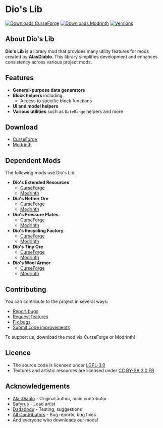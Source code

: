 # Dio's Lib

[![Downloads CurseForge](https://img.shields.io/curseforge/dt/422014?style=for-the-badge&logo=curseforge&labelColor=2D2D2D&color=f16436)](https://www.curseforge.com/minecraft/mc-mods/diabololib)
[![Downloads Modrinth](https://img.shields.io/modrinth/dt/7eBc8VDu?style=for-the-badge&logo=modrinth&labelColor=2D2D2D&color=00AF5C)](https://modrinth.com/mod/diabololib)
[![Versions](http://cf.way2muchnoise.eu/versions/422014.svg?badge_style=for_the_badge)](https://www.curseforge.com/minecraft/mc-mods/diabololib)

## About Dio's Lib

**Dio's Lib** is a library mod that provides many utility features for mods created by **AlasDiablo**. This library
simplifies development and enhances consistency across various project mods.

## Features

- **General-purpose data generators**
- **Block helpers** including:
    - Access to specific block functions
- **UI and model helpers**
- **Various utilities** such as `DateRange` helpers and more

## Download

- [CurseForge](https://www.curseforge.com/minecraft/mc-mods/diabololib/files)
- [Modrinth](https://modrinth.com/mod/diabololib)

## Dependent Mods

The following mods use Dio's Lib:

- **Dio's Extended Resources**
    - [CurseForge](https://www.curseforge.com/minecraft/mc-mods/dios-extended-resources)
    - [Modrinth](https://modrinth.com/mod/dios-extended-resources)
- **Dio's Nether Ore**
    - [CurseForge](https://www.curseforge.com/minecraft/mc-mods/dios-nether-ore)
    - [Modrinth](https://modrinth.com/mod/dios-nether-ore)
- **Dio's Pressure Plates**
    - [CurseForge](https://www.curseforge.com/minecraft/mc-mods/dios-pressure-plates)
    - [Modrinth](https://modrinth.com/mod/dios-pressure-plates)
- **Dio's Recycling Factory**
    - [CurseForge](https://www.curseforge.com/minecraft/mc-mods/recycling-factory)
    - [Modrinth](https://modrinth.com/mod/recycling-factory)
- **Dio's Tiny Ore**
    - [CurseForge](https://www.curseforge.com/minecraft/mc-mods/dios-tiny-ore)
    - [Modrinth](https://modrinth.com/mod/dios-tiny-ore)
- **Dio's Wool Armor**
    - [CurseForge](https://www.curseforge.com/minecraft/mc-mods/wool-armor)
    - [Modrinth](https://modrinth.com/mod/alasdiablo-wool-armor)

## Contributing

You can contribute to the project in several ways:

- [Report bugs](https://github.com/AlasDiablo/Lib-NeoForge/issues)
- [Request features](https://github.com/AlasDiablo/Lib-NeoForge/issues)
- [Fix bugs](https://github.com/AlasDiablo/Lib-NeoForge/pulls)
- [Submit code improvements](https://github.com/AlasDiablo/Lib-NeoForge/pulls)

To support us, download the mod via CurseForge or Modrinth!

## Licence

- The source code is licensed under [LGPL-3.0](https://www.gnu.org/licenses/lgpl-3.0.en.html)
- Textures and artistic resources are licensed
  under [CC BY-SA 3.0 FR](https://creativecommons.org/licenses/by-sa/3.0/fr/deed.en)

## Acknowledgements

- [AlasDiablo](https://github.com/AlasDiablo) - Original author, main contributor
- [Safyrus](https://github.com/Safyrus) - Lead artist
- [Dadadodu](https://github.com/Dadadodu) - Testing, suggestions
- [All Contributors](https://github.com/AlasDiablo/Lib-NeoForge/graphs/contributors) - Bug reports, bug fixes
- And everyone who downloads our mods!